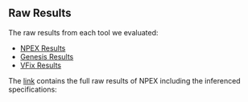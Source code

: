 ## Raw Results
The raw results from each tool we evaluated:
* [NPEX Results](./npex/README.md)
* [Genesis Results](./genesis/README.md)
* [VFix Results](./vfix/README.md)

The [link](https://drive.google.com/file/d/1ePNEmYAKEnot4zSwuo4GDuYZTesWdXq_/view?usp=sharing) contains the full raw results of NPEX including the inferenced specifications:
